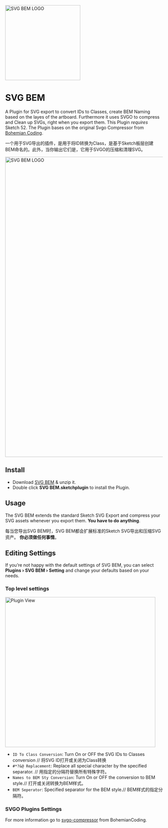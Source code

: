<img src="https://raw.githubusercontent.com/mLihs/svg-bem/master/doc/img/svg_bem_logo.png" alt="SVG BEM LOGO" width="240">

# SVG BEM

A Plugin for SVG export to convert IDs to Classes, create BEM Naming based on the layes of the artboard. Furthermore it uses SVGO to compress and Clean up SVGs, right when you export them. This Plugin *requires* Sketch 52. The Plugin bases on the original Svgo Compressor from [Bohemian Coding](https://raw.githubusercontent.com/BohemianCoding/svgo-compressor).

一个用于SVG导出的插件，是用于将ID转换为Class，是基于Sketch板层创建BEM命名的。此外，当你输出它们是，它用于SVGO的压缩和清理SVG。

<img src="https://raw.githubusercontent.com/mLihs/svg-bem/master/doc/img/example.jpg" alt="SVG BEM LOGO" width="960">



## Install

- Download [SVG BEM](https://github.com/mLihs/svg-bem/releases/latest) & unzip it.
- Double click **SVG BEM.sketchplugin** to install the Plugin.

## Usage

The SVG BEM extends the standard Sketch SVG Export and compress your SVG assets whenever you export them. **You have to do anything**.

每当您导出SVG BEM时，SVG BEM都会扩展标准的Sketch SVG导出和压缩SVG资产。 **你必须做任何事情**。



## Editing Settings

If you’re not happy with the default settings of SVG BEM, you can select **Plugins › SVG BEM › Setting** and change your defaults based on your needs.

### Top level settings

<img src="https://raw.githubusercontent.com/mLihs/svg-bem/master/doc/img/look.jpg" alt="Plugin View" width="480">

- `ID To Class Conversion`: Turn On or OFF the SVG IDs to Classes conversion // 将SVG ID打开或关闭为Class转换
- `#*?&@ Replacement`: Replace all special character by the specified separator. // 用指定的分隔符替换所有特殊字符。
- `Names to BEM Sty Conversion`: Turn On or OFF the conversion to BEM style.// 打开或关闭转换为BEM样式。
- `BEM Seperator`: Specified separator for the BEM style.// BEM样式的指定分隔符。


### SVGO Plugins Settings

For more information go to [svgo-compressor](https://github.com/BohemianCoding/svgo-compressor) from BohemianCoding.



